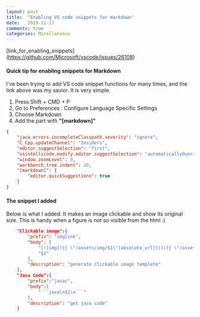 ```yaml
---
layout: post
title:  "Enabling VS code snippets for markdown"
date:   2019-11-17
comments: true
categories: Micellaneous
---
```



[link_for_enabling_snippets] (https://github.com/Microsoft/vscode/issues/26108)

#### Quick tip for enabling snippets for Markdown

I've been trying to add VS code snippet functions for many times, and the link above was my savior. It is very simple.

1.  Press Shift + CMD + P
2.  Go to Preferences : Configure Language Specific Settings
3.  Choose Markdown
4.  Add the part with __"[markdown]"__

```json
{
    "java.errors.incompleteClasspath.severity": "ignore",
    "C_Cpp.updateChannel": "Insiders",
    "editor.suggestSelection": "first",
    "vsintellicode.modify.editor.suggestSelection": "automaticallyOverrodeDefaultValue",
    "window.zoomLevel": 0,
    "workbench.tree.indent": 20,
    "[markdown]": {
        "editor.quickSuggestions": true
    }
}
```

#### The snippet I added

Below is what I added. It makes an image clickable and show its original size. 
This is handy when a figure is not so visible from the html :)

```json
	"Clickable image":{
		"prefix": "imglink",
		"body": [
			"[![img]({{ \"/assets/img/$1\"|absolute_url}})]({{ \"/assets/img/$1\"|absolute_url}})",
			"$2"
		],
		"description": "generate clickable image template"
	},
	"Java Code":{
		"prefix":"javac",
		"body":[
			"```java\n$1\n```"
		],
		"description": "get java code"
	}
```
